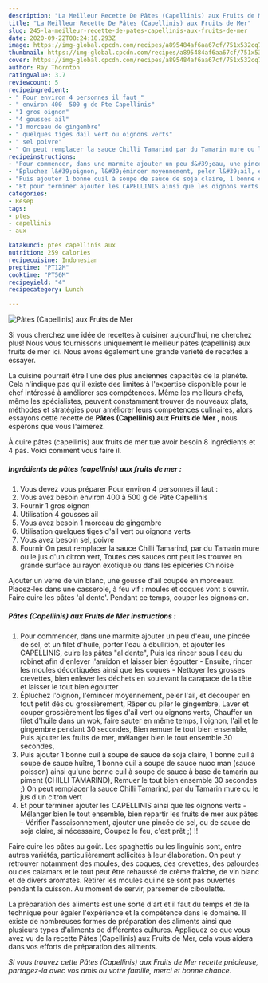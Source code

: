 ```yaml
---
description: "La Meilleur Recette De Pâtes (Capellinis) aux Fruits de Mer"
title: "La Meilleur Recette De Pâtes (Capellinis) aux Fruits de Mer"
slug: 245-la-meilleur-recette-de-pates-capellinis-aux-fruits-de-mer
date: 2020-09-22T08:24:18.293Z
image: https://img-global.cpcdn.com/recipes/a895484af6aa67cf/751x532cq70/pates-capellinis-aux-fruits-de-mer-photo-principale-de-la-recette.jpg
thumbnail: https://img-global.cpcdn.com/recipes/a895484af6aa67cf/751x532cq70/pates-capellinis-aux-fruits-de-mer-photo-principale-de-la-recette.jpg
cover: https://img-global.cpcdn.com/recipes/a895484af6aa67cf/751x532cq70/pates-capellinis-aux-fruits-de-mer-photo-principale-de-la-recette.jpg
author: Ray Thornton
ratingvalue: 3.7
reviewcount: 5
recipeingredient:
- " Pour environ 4 personnes il faut "
- " environ 400  500 g de Pte Capellinis"
- "1 gros oignon"
- "4 gousses ail"
- "1 morceau de gingembre"
- " quelques tiges dail vert ou oignons verts"
- " sel poivre"
- " On peut remplacer la sauce Chilli Tamarind par du Tamarin mure ou le jus dun citron vert Toutes ces sauces ont peut les trouver en grande surface au rayon exotique ou dans les piceries Chinoise"
recipeinstructions:
- "Pour commencer, dans une marmite ajouter un peu d&#39;eau, une pincée de sel, et un filet d&#39;huile, porter l&#39;eau à ébullition, et ajouter les CAPELLINIS, cuire les pâtes &#34;al dente&#34;, Puis les rincer sous l&#39;eau du robinet afin d&#39;enlever l&#39;amidon et laisser bien égoutter Ensuite, rincer les moules décortiquées ainsi que les coques Nettoyer les grosses crevettes, bien enlever les déchets en soulevant la carapace de la tête et laisser le tout bien égoutter"
- "Épluchez l&#39;oignon, l&#39;émincer moyennement, peler l&#39;ail, et découper en tout petit dés ou grossièrement, Râper ou piler le gingembre, Laver et couper grossièrement les tiges d&#39;ail vert ou oignons verts, Chauffer un filet d&#39;huile dans un wok, faire sauter en même temps, l&#39;oignon, l&#39;ail et le gingembre pendant 30 secondes, Bien remuer le tout bien ensemble, Puis ajouter les fruits de mer, mélanger bien le tout ensemble 30 secondes,"
- "Puis ajouter 1 bonne cuil à soupe de sauce de soja claire, 1 bonne cuil à soupe de sauce huître, 1 bonne cuil à soupe de sauce nuoc man (sauce poisson) ainsi qu&#39;une bonne cuil à soupe de sauce à base de tamarin au piment (CHILLI TAMARIND), Remuer le tout bien ensemble 30 secondes ;) On peut remplacer la sauce Chilli Tamarind, par du Tamarin mure ou le jus d&#39;un citron vert"
- "Et pour terminer ajouter les CAPELLINIS ainsi que les oignons verts Mélanger bien le tout ensemble, bien repartir les fruits de mer aux pâtes Vérifier l&#39;assaisonnement, ajouter une pincée de sel, ou de sauce de soja claire, si nécessaire, Coupez le feu, c&#39;est prêt ;) !!"
categories:
- Resep
tags:
- ptes
- capellinis
- aux

katakunci: ptes capellinis aux 
nutrition: 259 calories
recipecuisine: Indonesian
preptime: "PT12M"
cooktime: "PT56M"
recipeyield: "4"
recipecategory: Lunch

---
```



![Pâtes (Capellinis) aux Fruits de Mer](https://img-global.cpcdn.com/recipes/a895484af6aa67cf/751x532cq70/pates-capellinis-aux-fruits-de-mer-photo-principale-de-la-recette.jpg)

Si vous cherchez une idée de recettes à cuisiner aujourd'hui, ne cherchez plus! Nous vous fournissons uniquement le meilleur pâtes (capellinis) aux fruits de mer ici. Nous avons également une grande variété de recettes à essayer.

La cuisine pourrait être l'une des plus anciennes capacités de la planète. Cela n'indique pas qu'il existe des limites à l'expertise disponible pour le chef intéressé à améliorer ses compétences. Même les meilleurs chefs, même les spécialistes, peuvent constamment trouver de nouveaux plats, méthodes et stratégies pour améliorer leurs compétences culinaires, alors essayons cette recette de <strong> Pâtes (Capellinis) aux Fruits de Mer </strong>, nous espérons que vous l'aimerez.

<!--inarticleads1-->

À cuire pâtes (capellinis) aux fruits de mer tue avoir besoin 8 Ingrédients et 4 pas. Voici comment vous faire il.

##### Ingrédients de pâtes (capellinis) aux fruits de mer :

1. Vous devez vous préparer  Pour environ 4 personnes il faut :
1. Vous avez besoin  environ 400 à 500 g de Pâte Capellinis
1. Fournir 1 gros oignon
1. Utilisation 4 gousses ail
1. Vous avez besoin 1 morceau de gingembre
1. Utilisation  quelques tiges d&#39;ail vert ou oignons verts
1. Vous avez besoin  sel, poivre
1. Fournir  On peut remplacer la sauce Chilli Tamarind, par du Tamarin mure ou le jus d&#39;un citron vert, Toutes ces sauces ont peut les trouver en grande surface au rayon exotique ou dans les épiceries Chinoise


Ajouter un verre de vin blanc, une gousse d&#39;ail coupée en morceaux. Placez-les dans une casserole, à feu vif : moules et coques vont s&#39;ouvrir. Faire cuire les pâtes &#39;al dente&#39;. Pendant ce temps, couper les oignons en. 

<!--inarticleads2-->

##### Pâtes (Capellinis) aux Fruits de Mer instructions :

1. Pour commencer, dans une marmite ajouter un peu d&#39;eau, une pincée de sel, et un filet d&#39;huile, porter l&#39;eau à ébullition, et ajouter les CAPELLINIS, cuire les pâtes &#34;al dente&#34;, Puis les rincer sous l&#39;eau du robinet afin d&#39;enlever l&#39;amidon et laisser bien égoutter - Ensuite, rincer les moules décortiquées ainsi que les coques - Nettoyer les grosses crevettes, bien enlever les déchets en soulevant la carapace de la tête et laisser le tout bien égoutter
1. Épluchez l&#39;oignon, l&#39;émincer moyennement, peler l&#39;ail, et découper en tout petit dés ou grossièrement, Râper ou piler le gingembre, Laver et couper grossièrement les tiges d&#39;ail vert ou oignons verts, Chauffer un filet d&#39;huile dans un wok, faire sauter en même temps, l&#39;oignon, l&#39;ail et le gingembre pendant 30 secondes, Bien remuer le tout bien ensemble, Puis ajouter les fruits de mer, mélanger bien le tout ensemble 30 secondes,
1. Puis ajouter 1 bonne cuil à soupe de sauce de soja claire, 1 bonne cuil à soupe de sauce huître, 1 bonne cuil à soupe de sauce nuoc man (sauce poisson) ainsi qu&#39;une bonne cuil à soupe de sauce à base de tamarin au piment (CHILLI TAMARIND), Remuer le tout bien ensemble 30 secondes ;) On peut remplacer la sauce Chilli Tamarind, par du Tamarin mure ou le jus d&#39;un citron vert
1. Et pour terminer ajouter les CAPELLINIS ainsi que les oignons verts - Mélanger bien le tout ensemble, bien repartir les fruits de mer aux pâtes - Vérifier l&#39;assaisonnement, ajouter une pincée de sel, ou de sauce de soja claire, si nécessaire, Coupez le feu, c&#39;est prêt ;) !!


Faire cuire les pâtes au goût. Les spaghettis ou les linguinis sont, entre autres variétés, particulièrement sollicités à leur élaboration. On peut y retrouver notamment des moules, des coques, des crevettes, des palourdes ou des calamars et le tout peut être rehaussé de crème fraîche, de vin blanc et de divers aromates. Retirer les moules qui ne se sont pas ouvertes pendant la cuisson. Au moment de servir, parsemer de ciboulette. 

<!--inarticleads1-->

<p>
La préparation des aliments est une sorte d'art et il faut du temps et de la technique pour égaler l'expérience et la compétence dans le domaine. Il existe de nombreuses formes de préparation des aliments ainsi que plusieurs types d'aliments de différentes cultures. Appliquez ce que vous avez vu de la recette Pâtes (Capellinis) aux Fruits de Mer, cela vous aidera dans vos efforts de préparation des aliments.
</p>

<p>
<i>Si vous trouvez cette Pâtes (Capellinis) aux Fruits de Mer recette précieuse, partagez-la avec vos amis ou votre famille, merci et bonne chance.</i>
</p>
